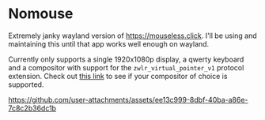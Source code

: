 # Nomouse

Extremely janky wayland version of https://mouseless.click. I'll be using and maintaining this until that app works well enough on wayland.

Currently only supports a single 1920x1080p display, a qwerty keyboard and a compositor with support for the `zwlr_virtual_pointer_v1` protocol extension.
Check out [this link](https://wayland.app/protocols/wlr-virtual-pointer-unstable-v1) to see if your compositor of choice is supported.


https://github.com/user-attachments/assets/ee13c999-8dbf-40ba-a86e-7c8c2b36dc1b

